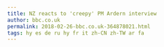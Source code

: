 ```yaml
---
title: NZ reacts to 'creepy' PM Ardern interview
author: bbc.co.uk
permalink: 2018-02-26-bbc.co.uk-364878021.html
tags: hy es de ru hy fr it zh-CN zh-TW ar fa
---
```


